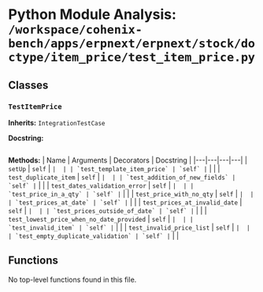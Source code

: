 # Python Module Analysis: `/workspace/cohenix-bench/apps/erpnext/erpnext/stock/doctype/item_price/test_item_price.py`

## Classes

### `TestItemPrice`
**Inherits:** `IntegrationTestCase`


**Docstring:**
```

```

**Methods:**
| Name | Arguments | Decorators | Docstring |
|---|---|---|---|
| `setUp` | `self` | `` |  |
| `test_template_item_price` | `self` | `` |  |
| `test_duplicate_item` | `self` | `` |  |
| `test_addition_of_new_fields` | `self` | `` |  |
| `test_dates_validation_error` | `self` | `` |  |
| `test_price_in_a_qty` | `self` | `` |  |
| `test_price_with_no_qty` | `self` | `` |  |
| `test_prices_at_date` | `self` | `` |  |
| `test_prices_at_invalid_date` | `self` | `` |  |
| `test_prices_outside_of_date` | `self` | `` |  |
| `test_lowest_price_when_no_date_provided` | `self` | `` |  |
| `test_invalid_item` | `self` | `` |  |
| `test_invalid_price_list` | `self` | `` |  |
| `test_empty_duplicate_validation` | `self` | `` |  |





## Functions

No top-level functions found in this file.
